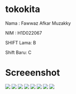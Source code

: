 # tokokita

Nama : Fawwaz Afkar Muzakky

NIM : H1D022067

SHIFT Lama: B

Shift Baru: C


# Screeenshot
![](img/login.png)
![](img/registrasi.png)
![](img/produkpage.png)
![](img/addproduk.png)
![](img/detailproduk.png)
![](img/editproduk.png)
![](img/deleteproduk.png)
![](img/sidebar.png)
